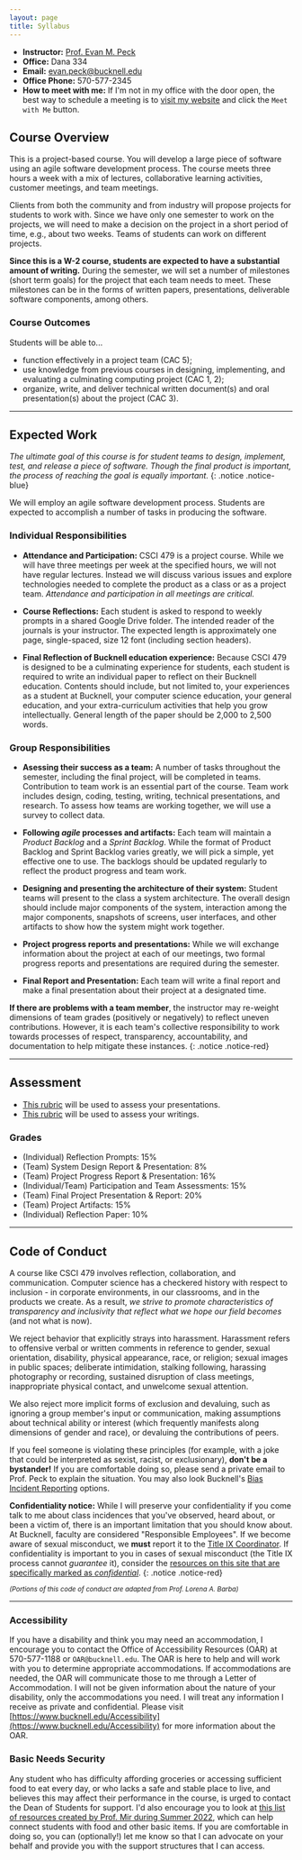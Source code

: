 ```yaml
---
layout: page
title: Syllabus
---
```

<link rel="stylesheet" href="../cspui.css">

- **Instructor:** [Prof. Evan M. Peck](https://evanpeck.github.io/)
- **Office:** Dana 334
- **Email:** evan.peck@bucknell.edu
- **Office Phone:** 570-577-2345 
- **How to meet with me:** If I'm not in my office with the door open, the best way to schedule a meeting is to [visit my website](https://evanpeck.github.io/) and click the `Meet with Me` button. 

## Course Overview
This is a project-based course. You will develop a large piece of software using an agile software development process. The course meets three hours a week with a mix of lectures, collaborative learning activities, customer meetings, and team meetings.

Clients from both the community and from industry will propose projects for students to work with. Since we have only one semester to work on the projects, we will need to make a decision on the project in a short period of time, e.g., about two weeks. Teams of students can work on different projects.

**Since this is a W-2 course, students are expected to have a substantial amount of writing.** During the semester, we will set a number of milestones (short term goals) for the project that each team needs to meet. These milestones can be in the forms of written papers, presentations, deliverable software components, among others.

### Course Outcomes
Students will be able to...

- function effectively in a project team (CAC 5);
- use knowledge from previous courses in designing, implementing, and evaluating a culminating computing project (CAC 1, 2);
- organize, write, and deliver technical written document(s) and oral presentation(s) about the project (CAC 3).

<!-- CAC Student Outcomes Addressed:

- CAC (1): Analyze a complex computing problem and to apply principles of computing and other relevant disciplines to identify solutions.
- CAC (2) Design, implement, and evaluate a computing-based solution to meet a given set of computing requirements in the context of the program’s discipline.
- CAC (3): Communicate effectively in a variety of professional contexts.
- CAC (5): Function effectively as a member or leader of a team engaged in activities appropriate to the program’s discipline. -->

--------------
## Expected Work

_The ultimate goal of this course is for student teams to design, implement, test, and release a piece of software. Though the final product is important, the process of reaching the goal is equally important._
{: .notice .notice-blue}

We will employ an agile software development process. Students are expected to accomplish a number of tasks in producing the software.

### Individual Responsibilities
- **Attendance and Participation:** CSCI 479 is a project course. While we will have three meetings per week at the specified hours, we will not have regular lectures. Instead we will discuss various issues and explore technologies needed to complete the product as a class or as a project team. _Attendance and participation in all meetings are critical._

- **Course Reflections:** Each student is asked to respond to weekly prompts in a shared Google Drive folder. The intended reader of the journals is your instructor. The expected length is approximately one page, single-spaced, size 12 font (including section headers).

- **Final Reflection of Bucknell education experience:** Because CSCI 479 is designed to be a culminating experience for students, each student is required to write an individual paper to reflect on their Bucknell education. Contents should include, but not limited to, your experiences as a student at Bucknell, your computer science education, your general education, and your extra-curriculum activities that help you grow intellectually. General length of the paper should be 2,000 to 2,500 words.


### Group Responsibilities

- **Asessing their success as a team:** A number of tasks throughout the semester, including the final project, will be completed in teams. Contribution to team work is an essential part of the course. Team work includes design, coding, testing, writing, technical presentations, and research. To assess how teams are working together, we will use a survey to collect data. 

- **Following _agile_ processes and artifacts:** Each team will maintain a _Product Backlog_ and a _Sprint Backlog_. While the format of Product Backlog and Sprint Backlog varies greatly, we will pick a simple, yet effective one to use. The backlogs should be updated regularly to reflect the product progress and team work.

- **Designing and presenting the architecture of their system:** Student teams will present to the class a system architecture. The overall design should include major components of the system, interaction among the major components, snapshots of screens, user interfaces, and other artifacts to show how the system might work together.

- **Project progress reports and presentations:** While we will exchange information about the project at each of our meetings, two formal progress reports and presentations are required during the semester.

- **Final Report and Presentation:** Each team will write a final report and make a final presentation about their project at a designated time.

**If there are problems with a team member**, the instructor may re-weight  dimensions of team grades (positively or negatively) to reflect uneven contributions. However, it is each team's collective responsibility to work towards processes of respect, transparency, accountability, and documentation to help mitigate these instances. 
{: .notice .notice-red}

--------------
## Assessment
- [This rubric](../rubrics/presentation.pdf) will be used to assess your presentations.
- [This rubric](../rubrics/writing.pdf) will be used to assess your writings.

### Grades
- (Individual) Reflection Prompts: 15%
- (Team) System Design Report & Presentation: 8%
- (Team) Project Progress Report & Presentation: 16%
- (Individual/Team) Participation and Team Assessments: 15%
- (Team) Final Project Presentation & Report: 20%
- (Team) Project Artifacts: 15%
- (Individual) Reflection Paper: 10%

--------------

## Code of Conduct
A course like CSCI 479 involves reflection, collaboration, and communication. Computer science has a checkered history with respect to inclusion - in corporate environments, in our classrooms, and in the products we create. As a result, *we strive to promote characteristics of transparency and inclusivity that reflect what we hope our field becomes* (and not what is now).

We reject behavior that explicitly strays into harassment. Harassment refers to offensive verbal or written comments in reference to gender, sexual orientation, disability, physical appearance, race, or religion; sexual images in public spaces; deliberate intimidation, stalking following, harassing photography or recording, sustained disruption of class meetings, inappropriate physical contact, and unwelcome sexual attention.

We also reject more implicit forms of exclusion and devaluing, such as ignoring a group member's input or communication, making assumptions about technical ability or interest (which frequently manifests along dimensions of gender and race), or devaluing the contributions of peers. 

If you feel someone is violating these principles (for example, with a joke that could be interpreted as sexist, racist, or exclusionary), **don't be a bystander!** If you are comfortable doing so, please send a private email to Prof. Peck to explain the situation. You may also look Bucknell's [Bias Incident Reporting](bucknell.edu/life-bucknell/health-wellness-safety/bias-incident-policy) options. 

**Confidentiality notice:** While I will preserve your confidentiality if you come talk to me about class incidences that you've observed, heard about, or been a victim of, there is an important limitation that you should know about. At Bucknell, faculty are considered "Responsible Employees". If we become aware of sexual misconduct, we **must** report it to the [Title IX Coordinator](https://www.bucknell.edu/life-bucknell/health-wellness-safety/sexual-misconduct/title-ix). If confidentiality is important to you in cases of sexual misconduct (the Title IX process cannot _guarantee_ it), consider the [resources on this site that are specifically marked as _confidential_](https://www.bucknell.edu/life-bucknell/health-wellness-safety/sexual-misconduct/resources-victim-survivors-and-friends). 
{: .notice .notice-red}

<sub>_(Portions of this code of conduct are adapted from Prof. Lorena A. Barba)_ </sub>

--------------

### Accessibility
If you have a disability and think you may need an accommodation, I encourage you to contact the Office of Accessibility Resources (OAR) at 570-577-1188 or `OAR@bucknell.edu`. The OAR is here to help and will work with you to determine appropriate accommodations. If accommodations are needed, the OAR will communicate those to me through a Letter of Accommodation. I will not be given information about the nature of your disability, only the accommodations you need. I will treat any information I receive as private and confidential. Please visit [https://www.bucknell.edu/Accessibility](https://www.bucknell.edu/Accessibility) for more information about the OAR.

### Basic Needs Security
Any student who has difficulty affording groceries or accessing sufficient food to eat every day, or who lacks a safe and stable place to live, and believes this may affect their performance in the course, is urged to contact the Dean of Students for support. I'd also encourage you to look at [this list of resources created by Prof. Mir during Summer 2022](https://docs.google.com/document/d/10ENRVoJq5trSRua5237gnuzSqH287EHjr0rVh_L_taA/edit?usp=sharing), which can help connect students with food and other basic items. If you are comfortable in doing so, you can (optionally!) let me know so that I can advocate on your behalf and provide you with the support structures that I can access. 

